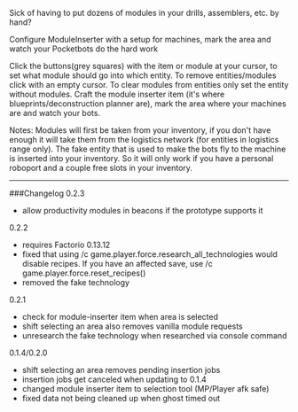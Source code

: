 Sick of having to put dozens of modules in your drills, assemblers, etc. by hand?

Configure ModuleInserter with a setup for machines, mark the area and watch your Pocketbots do the hard work

Click the buttons(grey squares) with the item or module at your cursor, to set what module should go into which entity. To remove entities/modules click with an empty cursor.
To clear modules from entities only set the entity without modules.
Craft the module inserter item (it's where blueprints/deconstruction planner are), mark the area where your machines are and watch your bots.

Notes:
    Modules will first be taken from your inventory, if you don't have enough it will take them from the logistics network (for entities in logistics range only). The fake entity that is used to make the bots fly to the machine is inserted into your inventory. So it will only work if you have a personal roboport and a couple free slots in your inventory.

***
###Changelog
0.2.3

- allow productivity modules in beacons if the prototype supports it

0.2.2

- requires Factorio 0.13.12
- fixed that using /c game.player.force.research_all_technologies would disable recipes. If you have an affected save, use /c game.player.force.reset_recipes()
- removed the fake technology

0.2.1

- check for module-inserter item when area is selected
- shift selecting an area also removes vanilla module requests
- unresearch the fake technology when researched via console command

0.1.4/0.2.0

- shift selecting an area removes pending insertion jobs
- insertion jobs get canceled when updating to 0.1.4
- changed module inserter item to selection tool (MP/Player afk safe)
- fixed data not being cleaned up when ghost timed out